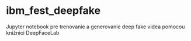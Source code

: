 # ibm_fest_deepfake
Jupyter notebook pre trenovanie a generovanie deep fake videa pomocou knižnici DeepFaceLab
